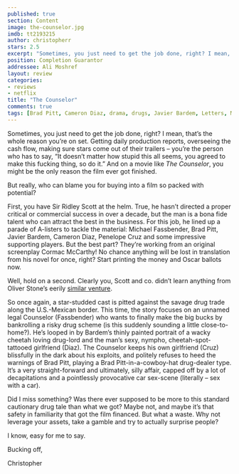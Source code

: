 ```yaml
---
published: true
section: Content
image: the-counselor.jpg
imdb: tt2193215
author: christopherr 
stars: 2.5
excerpt: "Sometimes, you just need to get the job done, right? I mean, that's the whole reason you're on set."
position: Completion Guarantor
addressee: Ali Moshref
layout: review
categories:
- reviews
- netflix
title: "The Counselor"
comments: true
tags: [Brad Pitt, Cameron Diaz, drama, drugs, Javier Bardem, Letters, Michael Fassbender, Penelope Cruz, ridley scott]
---
```

<p>Sometimes, you just need to get the job done, right? I mean, that&rsquo;s the whole reason you&rsquo;re on set. Getting daily production reports, overseeing the cash flow, making sure stars come out of their trailers &ndash; you&rsquo;re the person who has to say, &ldquo;It doesn&rsquo;t matter how stupid this all seems, you agreed to make this fucking thing, so do it.&rdquo; And on a movie like <em>The Counselor</em>, you might be the only reason the film ever got finished.</p>
<p>But really, who can blame you for buying into a film so packed with potential?</p>
<p>First, you have Sir Ridley Scott at the helm. True, he hasn&rsquo;t directed a proper critical or commercial success in over a decade, but the man is a bona fide talent who can attract the best in the business. For this job, he lined up a parade of A-listers to tackle the material: Michael Fassbender, Brad Pitt, Javier Bardem, Cameron Diaz, Penelope Cruz and some impressive supporting players. But the best part? They&rsquo;re working from an original screenplay Cormac McCarthy! No chance anything will be lost in translation from his novel for once, right? Start printing the money and Oscar ballots now.</p>
<p>Well, hold on a second. Clearly you, Scott and co. didn&rsquo;t learn anything from Oliver Stone&rsquo;s eerily <a href="/content/2012/7/6/savages.html">similar venture</a>.</p>
<p>So once again, a star-studded cast is pitted against the savage drug trade along the U.S.-Mexican border. This time, the story focuses on an unnamed legal Counselor (Fassbender) who wants to finally make the big bucks by bankrolling a risky drug scheme (is this suddenly sounding a little close-to-home?). He&rsquo;s looped in by Bardem&rsquo;s thinly painted portrait of a wacky cheetah loving drug-lord and the man&rsquo;s sexy, nympho, cheetah-spot-tattooed girlfriend (Diaz). The Counselor keeps his own girlfriend (Cruz) blissfully in the dark about his exploits, and politely refuses to heed the warnings of Brad Pitt, playing a Brad Pitt-in-a-cowboy-hat drug-dealer type. It&rsquo;s a very straight-forward and ultimately, silly affair, capped off by a lot of decapitations and a pointlessly provocative car sex-scene (literally &ndash; sex with a car).&nbsp;</p>
<p>Did I miss something? Was there ever supposed to be more to this standard cautionary drug tale than what we got? Maybe not, and maybe it&rsquo;s that safety in familiarity that got the film financed. But what a waste. Why not leverage your assets, take a gamble and try to actually surprise people?</p>
<p>I know, easy for me to say.</p>
<p>Bucking off,</p>
<p>Christopher</p>

